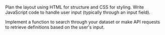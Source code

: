 Plan the layout using HTML for structure and CSS for styling.
Write JavaScript code to handle user input (typically through an input field).

Implement a function to search through your dataset or make API requests to retrieve definitions based on the user's input.
